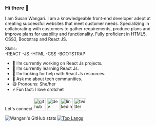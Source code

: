 ### Hi there 👋
I am Susan Wangari. I am a knowledgeable front-end developer adept at creating successful websites that meet customer needs. Specializing in collaborating with customers to gather requirements, produce plans and improve plans for usability and functionality. Fully proficient in HTML5, CSS3, Bootstrap and React JS.

Skills:  
-REACT 
-JS 
-HTML 
-CSS 
-BOOTSTRAP



- 🔭 I’m currently working on React Js projects.
- 🌱 I’m currently learning React Js.
- 🤔 I’m looking for help with React Js resources.
- 💬 Ask me about tech communities.
- 😄 Pronouns: She/her
- ⚡ Fun fact: I love crotchet 

Let's connect
[<img src='https://cdn.jsdelivr.net/npm/simple-icons@3.0.1/icons/github.svg' alt='github' height='40'>](https://github.com/Susan-Wangari)  [<img src='https://cdn.jsdelivr.net/npm/simple-icons@3.0.1/icons/hashnode.svg' alt='dev' height='40'>](https://hashnode.com/@Codergirl)  [<img src='https://cdn.jsdelivr.net/npm/simple-icons@3.0.1/icons/linkedin.svg' alt='linkedin' height='40'>](https://www.linkedin.com/in/https://www.linkedin.com/in/susan-wangari//)  [<img src='https://cdn.jsdelivr.net/npm/simple-icons@3.0.1/icons/twitter.svg' alt='twitter' height='40'>](https://twitter.com/@coder_muchacha) 


![Wangari's GitHub stats](https://github-readme-stats.vercel.app/api?username=Susan-Wangari&show_icons=true&theme=radical)
[![Top Langs](https://github-readme-stats.vercel.app/api/top-langs/?username=Susan-Wangari&layout=compact)](https://github.com/anuraghazra/github-readme-stats)

